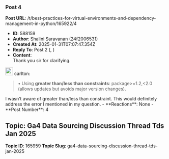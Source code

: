 ### Post 4
**Post URL**: /t/best-practices-for-virtual-environments-and-dependency-management-in-python/165922/4
- **ID**: 588159
- **Author**: Shalini Saravanan (24f2006531)
- **Created At**: 2025-01-31T07:07:47.354Z
- **Reply To**: Post 2 (, )
- **Content**:  
  Thank you sir for clarifying.
<aside class="quote group-ds-students" data-username="carlton" data-post="2" data-topic="165922">
<div class="title">
<div class="quote-controls"></div>
<img alt="" width="24" height="24" src="https://dub1.discourse-cdn.com/flex013/user_avatar/discourse.onlinedegree.iitm.ac.in/carlton/48/56317_2.png" class="avatar"> carlton:</div>
<blockquote>
• Using <strong>greater than/less than constraints</strong>: package&gt;=1.2,&lt;2.0 (allows updates but avoids major version changes).
</blockquote>
</aside>
I wasn’t aware of greater than/less than constraint. This would definitely address the error I mentioned in my question.
- **Reactions**: None
- **Post Number**: 4

## Topic: Ga4 Data Sourcing Discussion Thread Tds Jan 2025
**Topic ID**: 165959
**Topic Slug**: ga4-data-sourcing-discussion-thread-tds-jan-2025

